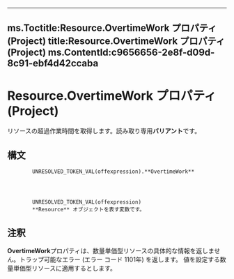 

---
ms.Toctitle:Resource.OvertimeWork プロパティ (Project)
title:Resource.OvertimeWork プロパティ (Project)
ms.ContentId:c9656656-2e8f-d09d-8c91-ebf4d42ccaba
---
# Resource.OvertimeWork プロパティ (Project)




リソースの超過作業時間を取得します。読み取り専用**バリアント**です。

## 構文

            UNRESOLVED_TOKEN_VAL(offexpression).**OvertimeWork**




            UNRESOLVED_TOKEN_VAL(offexpression)
            **Resource** オブジェクトを表す変数です。



## 注釈
**OvertimeWork**プロパティは、数量単価型リソースの具体的な情報を返しません。トラップ可能なエラー (エラー コード 1101年) を返します。 値を設定する数量単価型リソースに適用するとします。




